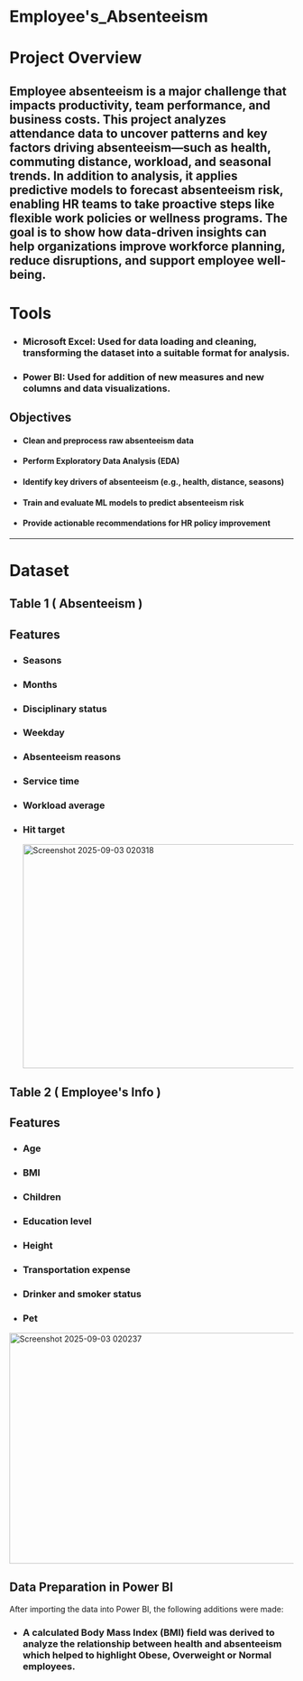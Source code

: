 # Employee's_Absenteeism
# Project Overview
Employee absenteeism is a major challenge that impacts productivity, team performance, and business costs. This project analyzes attendance data to uncover patterns and key factors driving absenteeism—such as health, commuting distance, workload, and seasonal trends.
In addition to analysis, it applies predictive models to forecast absenteeism risk, enabling HR teams to take proactive steps like flexible work policies or wellness programs. The goal is to show how data-driven insights can help organizations improve workforce planning, reduce disruptions, and support employee well-being.
--
# Tools
+ ### Microsoft Excel: Used for data loading and cleaning, transforming the dataset into a suitable format for analysis.
+ ### Power BI: Used for addition of new measures and new columns and data visualizations.

## Objectives
+ #### Clean and preprocess raw absenteeism data

+ #### Perform Exploratory Data Analysis (EDA)

+ #### Identify key drivers of absenteeism (e.g., health, distance, seasons)

+ #### Train and evaluate ML models to predict absenteeism risk

+ #### Provide actionable recommendations for HR policy improvement

---

# Dataset
## Table 1 ( Absenteeism ) 
## Features
+ ### Seasons
+ ### Months
+ ### Disciplinary status
+ ### Weekday
+ ### Absenteeism reasons
+ ### Service time
+ ### Workload average
+ ### Hit target

  <img width="927" height="397" alt="Screenshot 2025-09-03 020318" src="https://github.com/user-attachments/assets/70800c10-3544-4d16-99f4-7f96ccdd1bf9" />


## Table 2 ( Employee's Info ) 
## Features
+ ### Age
+ ### BMI
+ ### Children
+ ### Education level
+ ### Height
+ ### Transportation expense
+ ### Drinker and smoker status
+ ### Pet

<img width="924" height="409" alt="Screenshot 2025-09-03 020237" src="https://github.com/user-attachments/assets/2a599602-53da-4a4b-9de2-5892c78b1752" />

## Data Preparation in Power BI
After importing the data into Power BI, the following additions were made:

+ ### A calculated Body Mass Index (BMI) field was derived to analyze the relationship between health and absenteeism which helped to highlight Obese, Overweight or Normal employees.


